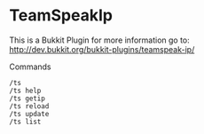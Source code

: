 TeamSpeakIp
===========

This is a Bukkit Plugin for more information go to:
http://dev.bukkit.org/bukkit-plugins/teamspeak-ip/

Commands
```
/ts
/ts help
/ts getip
/ts reload
/ts update
/ts list
```